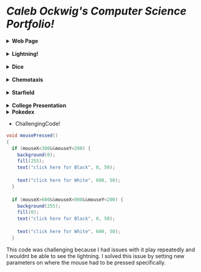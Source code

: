# _Caleb Ockwig's Computer Science Portfolio!_
<details> 
  <summary><b>Web Page</b></summary> 
  <a href="https://ockwigc.github.io/OckwigWebPage2/">Link!</a>
  
 
  <p> <b>About the Project</b> <br>I thought it was a good way to introduce HTML and CSS into the course. Some problematic areas were lining up the pictures and getting them to show correctly. Other than that I was able to use html to create bodies and headers, and even links to websites (I used the same things here for these links) Anyway, If you wanna see some good pictures of my dog! click it.</p>
  </details>
  <br>

  <details> 
  <summary><b> Lightning!</b></summary>
  <a href="https://ockwigc.github.io/lightning2/">Link!</a>
  <p> <b>About the Project</b> <br> I thought this project was fun. I had some tough time starting out but I figured it out and initally the 'lightning' was supposed to be one color but I thought it looked cooler with it being random and changing color so I kept it. Another feature I added was sthe ability to clear away the screen by making a simple button of if the mouse is clicked between X and Y and then just making the screen either black or white. </p>
  <p>
  </details>
  <br>

  <details><summary> <b>Dice</b> </summary>
 <img src="dicepic.png">
  <a href="https://ockwigc.github.io/dice3/">Link!</a>
  <p> <b>About the Project</b> <br> This project was good at re-introducing the Math class and Math.random(). It was fun to make it random colors too. The most challenging part was making the counter. I initially had it as a void method but that wasn't changing the sum the way I wanted it to so I ended up changing it to an int method which solved my issue.</p>
  </details>
  <br>

  <details> <summary> <b>Chemotaxis </b></summary>
  <a href="https://ockwigc.github.io/chemotaxis4/">Link!</a>
  <p> <b>About the Project</b> <br> The hardest part of this was to make the shapes follow you up until it is a box around you. After that they move in a random pattern which brings them around the box where they _might_ be able to touch the mouse.
  </p>
  </details>
  <br>

  <details><summary><b> Starfield</b> </summary>
   <img src="starfieldpic.png">
  <a href="https://ockwigc.github.io/starfield5/">Link!</a>
  <p> <b>About the Project</b> <br> This project offered more experience using the Math class such as Math.cos() and Math.sin(). The hardest part was getting the particles to bounce around the screen and using an interface. </p>
  </details>  
  <br>

  <details> <summary><b> College Presentation </b></summary>
<a href="https://docs.google.com/presentation/d/e/2PACX-1vTOROAp5601MPr28pQ-yjpbVH7zN_lOFOv4SHpJflWcWFjNYG-UB2A5JB_5MDFEKUerzCmiDd7gl286/pub?start=false&loop=false&delayms=3000">Link!</a>
  </details>
<details><summary><b> Pokedex</b></summary>
  <p><b>About the project:</b>This project I was given the freedoms of making whatever I wanted as long as I used a map. The challengng part was reading the data files, then assinging a value of stats, a pokedex number, and type to a Pokemon key. This is probably the project I am most proud of because it peaked my interest, and is something I am very interested in.
   <video width="500" height="400">
   <source src="pokedexExample.mp4">
    </video>
  </details>
  
  * ChallengingCode!

```Java
void mousePressed()
{   
  if (mouseX<300&&mouseY<200) {
    background(0);
    fill(255);
    text("click here for Black", 0, 50);

    text("click here for White", 600, 50);
  }

  if (mouseX>600&&mouseX<900&&mouseY<200) {
    background(255);
    fill(0);
    text("click here for Black", 0, 50);

    text("click here for White", 600, 50);
  }
  ```
This code was challenging because I had issues with it play repeatedly and I wouldnt be able to see the lightning. I solved this issue by setting new parameters on where the mouse had to be pressed specifically.
